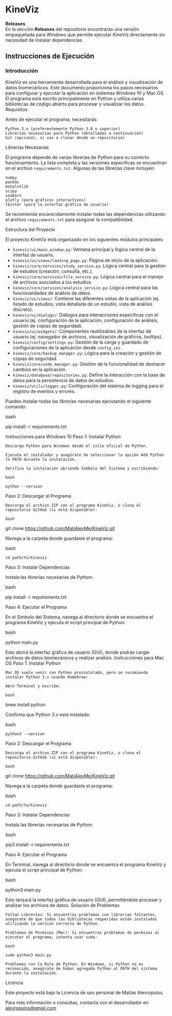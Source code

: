 # KineViz

**Releases**  
En la sección **Releases** del repositorio encontrarás una versión empaquetada para Windows que permite ejecutar KineViz directamente sin necesidad de instalar dependencias.

## Instrucciones de Ejecución

### Introducción

KineViz es una herramienta desarrollada para el análisis y visualización de datos biomecánicos. Este documento proporciona los pasos necesarios para configurar y ejecutar la aplicación en sistemas Windows 10 y Mac OS. El programa está escrito principalmente en Python y utiliza varias bibliotecas de código abierto para procesar y visualizar los datos.
Requisitos

Antes de ejecutar el programa, necesitarás:

    Python 3.x (preferentemente Python 3.8 o superior)
    Librerías necesarias para Python (detalladas a continuación)
    Git (opcional, si vas a clonar desde un repositorio)

Librerías Necesarias

El programa depende de varias librerías de Python para su correcto funcionamiento. La lista completa y las versiones específicas se encuentran en el archivo `requirements.txt`.
Algunas de las librerías clave incluyen:

    numpy
    pandas
    matplotlib
    scipy
    seaborn
    plotly (para gráficos interactivos)
    tkinter (para la interfaz gráfica de usuario)

Se recomienda encarecidamente instalar todas las dependencias utilizando el archivo `requirements.txt` para asegurar la compatibilidad.

Estructura del Proyecto

El proyecto KineViz está organizado en los siguientes módulos principales:

- `kineviz/ui/main_window.py`: Ventana principal y lógica central de la interfaz de usuario.
- `kineviz/ui/views/landing_page.py`: Página de inicio de la aplicación.
- `kineviz/core/services/study_service.py`: Lógica central para la gestión de estudios (creación, consulta, etc.).
- `kineviz/core/services/file_service.py`: Lógica central para el manejo de archivos asociados a los estudios.
- `kineviz/core/services/analysis_service.py`: Lógica central para las funcionalidades de análisis de datos.
- `kineviz/ui/views/`: Contiene las diferentes vistas de la aplicación (ej. listado de estudios, vista detallada de un estudio, vista de análisis discreto).
- `kineviz/ui/dialogs/`: Diálogos para interacciones específicas con el usuario (ej. configuración de la aplicación, configuración de análisis, gestión de copias de seguridad).
- `kineviz/ui/widgets/`: Componentes reutilizables de la interfaz de usuario (ej. navegador de archivos, visualización de gráficos, tooltips).
- `kineviz/config/settings.py`: Gestión de la carga y guardado de configuraciones de la aplicación desde `config.ini`.
- `kineviz/core/backup_manager.py`: Lógica para la creación y gestión de copias de seguridad.
- `kineviz/core/undo_manager.py`: Gestión de la funcionalidad de deshacer cambios en la aplicación.
- `kineviz/database/repositories.py`: Define la interacción con la base de datos para la persistencia de datos de estudios.
- `kineviz/utils/logger.py`: Configuración del sistema de logging para el registro de eventos y errores.

Puedes instalar todas las librerías necesarias ejecutando el siguiente comando:

bash

pip install -r requirements.txt

Instrucciones para Windows 10
Paso 1: Instalar Python

    Descarga Python para Windows desde el sitio oficial de Python.

    Ejecuta el instalador y asegúrate de seleccionar la opción Add Python to PATH durante la instalación.

    Verifica la instalación abriendo Símbolo del Sistema y escribiendo:

    bash

    python --version

Paso 2: Descargar el Programa

    Descarga el archivo ZIP con el programa KineViz, o clona el repositorio GitHub (si está disponible):

    bash

git clone https://github.com/MatiAlevMe/KineViz.git

Navega a la carpeta donde guardaste el programa:

bash

    cd path/to/kineviz

Paso 3: Instalar Dependencias

Instala las librerías necesarias de Python:

bash

pip install -r requirements.txt

Paso 4: Ejecutar el Programa

En el Símbolo del Sistema, navega al directorio donde se encuentra el programa KineViz y ejecuta el script principal de Python:

bash

python main.py

Esto abrirá la interfaz gráfica de usuario (GUI), donde podrás cargar archivos de datos biomecánicos y realizar análisis.
Instrucciones para Mac OS
Paso 1: Instalar Python

    Mac OS suele venir con Python preinstalado, pero se recomienda instalar Python 3.x usando Homebrew:

    Abre Terminal y escribe:

    bash

brew install python

Confirma que Python 3.x está instalado:

bash

    python3 --version

Paso 2: Descargar el Programa

    Descarga el archivo ZIP con el programa KineViz, o clona el repositorio GitHub (si está disponible):

    bash

git clone https://github.com/MatiAlevMe/KineViz.git

Navega a la carpeta donde guardaste el programa:

bash

    cd path/to/kineviz

Paso 3: Instalar Dependencias

Instala las librerías necesarias de Python:

bash

pip3 install -r requirements.txt

Paso 4: Ejecutar el Programa

En Terminal, navega al directorio donde se encuentra el programa KineViz y ejecuta el script principal de Python:

bash

python3 main.py

Esto lanzará la interfaz gráfica de usuario (GUI), permitiéndote procesar y analizar los archivos de datos.
Solución de Problemas

    Faltan Librerías: Si encuentras problemas con librerías faltantes, asegúrate de que todas las bibliotecas requeridas estén instaladas utilizando la versión correcta de Python.

    Problemas de Permisos (Mac): Si encuentras problemas de permisos al ejecutar el programa, intenta usar sudo:

    bash

    sudo python3 main.py

    Problemas con la Ruta de Python: En Windows, si Python no es reconocido, asegúrate de haber agregado Python al PATH del sistema durante la instalación.

Licencia

Este proyecto está bajo la Licencia de uso personal de Matías Alevropulos.

Para más información o consultas, contacta con el desarrollador en alevropulos@gmail.com
